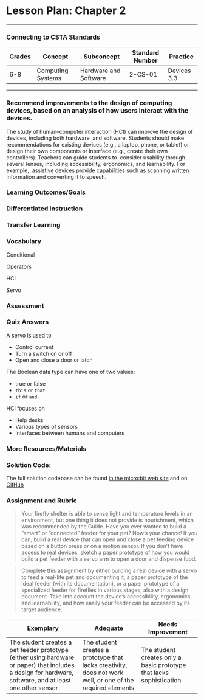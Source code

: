 # Lesson Plan: Chapter 2
---
### Connecting to CSTA Standards

Grades | Concept | Subconcept | Standard Number | Practice
---|---|---|---|---
6-8 | Computing Systems | Hardware and Software | 2-CS-01 | Devices 3.3 |

---

### Recommend improvements to the design of computing devices, based on an analysis of how users interact with the devices.

The study of human–computer interaction (HCI) can improve the design of devices, including both hardware  and software. Students should make recommendations for existing devices (e.g., a laptop, phone, or tablet) or  design their own components or interface (e.g., create their own controllers). Teachers can guide students to  consider usability through several lenses, including accessibility, ergonomics, and learnability. For example,  assistive devices provide capabilities such as scanning written information and converting it to speech.

### Learning Outcomes/Goals
### Differentiated Instruction
### Transfer Learning
### Vocabulary

Conditional 

Operators 

HCI 

Servo 

### Assessment
### Quiz Answers

A servo is used to 
 - Control current
 - Turn a switch on or off
 - <span class="highlight">Open and close a door or latch</span>

The Boolean data type can have one of two values:  
 - <span class="highlight">true or false</span>
 - `this` or `that`
 - `if` or `and`

 HCI focuses on
 - Help desks
 - Various types of sensors
 - <span class="highlight">Interfaces between humans and computers</span>

### More Resources/Materials

### Solution Code: 

The full solution codebase can be found [in the micro:bit web site](https://makecode.microbit.org/_cxdAc3JHyUwp) and on [GitHub](https://github.com/CS4Kids/CS4Kids-Firefly-Refuge)

### Assignment and Rubric

> Your firefly shelter is able to sense light and temperature levels in an environment, but one thing it does not provide is nourishment, which was recommended by the Guide. Have you ever wanted to build a “smart” or “connected” feeder for your pet? Now’s your chance! If you can, build a real device that can open and close a pet feeding device based on a button press or on a motion sensor. If you don’t have access to real devices, sketch a paper prototype of how you would build a pet feeder with a servo arm to open a door and dispense food. 

> Complete this assignment by either building a real device with a servo to feed a real-life pet and documenting it, a paper prototype of the ideal feeder (with its documentation), or a paper prototype of a specialized feeder for fireflies in various stages, also with a design document. Take into account the device’s accessibility, ergonomics, and learnability, and how easily your feeder can be accessed by its target audience. 

Exemplary | Adequate | Needs Improvement 
---|---|---
The student creates a pet feeder prototype (either using hardware or paper) that includes a design for hardware, software, and at least one other sensor | The student creates a prototype that lacks creativity, does not work well, or one of the required elements | The student creates only a basic prototype that lacks sophistication
